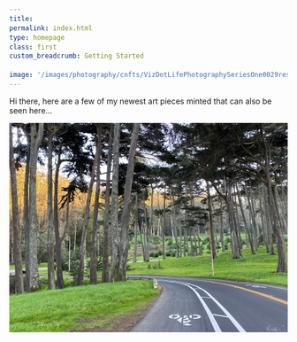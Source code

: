 ```yaml
---
title: 
permalink: index.html
type: homepage
class: first
custom_breadcrumb: Getting Started

image: '/images/photography/cnfts/VizDotLifePhotographySeriesOne0029resized_25.jpg'
---
```


Hi there, here are a few of my newest art pieces minted that can also be seen here...

![](/images/photography/cnfts/VizDotLifePhotographySeriesOne0001resized_25.jpg) 



